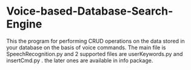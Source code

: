 # Voice-based-Database-Search-Engine
This the program for performing CRUD operations on the data stored in your database on the basis of voice commands. 
The main file is SpeechRecognition.py and 2 supported files are userKeywords.py and insertCmd.py .
the later ones are available in info package.
